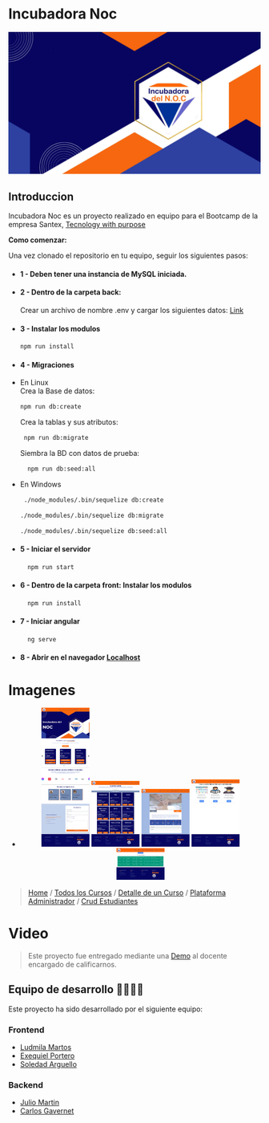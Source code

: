 # Incubadora Noc
<div align="center">
  <img src="https://github.com/Ludmimar/Incubadora_Noc/blob/main/front/src/assets/img/bannerIncubadora.png" alt="Incubadora">
</div>

## Introduccion

Incubadora Noc es un proyecto realizado en equipo para el Bootcamp de la empresa Santex, [Tecnology with purpose](https://technologywithpurpose.org/)


**Como comenzar:**

Una vez clonado el repositorio en tu equipo, seguir los siguientes pasos:
- #### 1 - Deben tener una instancia de MySQL iniciada.
- #### 2 - Dentro de la carpeta back:
    Crear un archivo de nombre .env y cargar los siguientes datos: [Link](https://github.com/Ludmimar/Incubadora_Noc/blob/main/Archivo%20a%20crear.txt)
- #### 3 - Instalar los modulos
  ```bash
  npm run install
   ``` 
- #### 4 - Migraciones
- En Linux      
  Crea la Base de datos:
    ```bash
    npm run db:create
    ```     
  Crea la tablas y sus atributos:
   ```bash
    npm run db:migrate
    ```
     
  Siembra la BD con datos de prueba:
  ```bash
    npm run db:seed:all
  ```
  
- En Windows
   ```bash
    ./node_modules/.bin/sequelize db:create  
   ```
   ```bash
   ./node_modules/.bin/sequelize db:migrate
   ```
   ```bash
   ./node_modules/.bin/sequelize db:seed:all
   ```


- #### 5 - Iniciar el servidor
  ```bash
    npm run start
  ```

- #### 6 - Dentro de la carpeta front: Instalar los modulos
  ```bash
    npm run install
  ```

- #### 7 - Iniciar angular
  ```bash
    ng serve
  ```

- #### 8 - Abrir en el navegador [Localhost](http://localhost:4200/)


# **Imagenes**

- <div align="center">
  <img src="https://raw.githubusercontent.com/Ludmimar/Incubadora_Noc/main/img_proyect/home.png" alt="Home" Style="width: 20%">
  <img src="https://raw.githubusercontent.com/Ludmimar/Incubadora_Noc/main/img_proyect/all-courses.png" alt="Todos los cursos" Style="width: 20%">
  <img src="https://raw.githubusercontent.com/Ludmimar/Incubadora_Noc/main/img_proyect/courses.png" alt="Detalle de un Curso" Style="width: 20%">
  <img src="https://raw.githubusercontent.com/Ludmimar/Incubadora_Noc/main/img_proyect/adminPlatform.png" alt="Plataforma Administrador" Style="width: 20%">
  <img src="https://raw.githubusercontent.com/Ludmimar/Incubadora_Noc/main/img_proyect/crud-students.png" alt="Crud Estudiantes" Style="width: 20%">
</div>

> [Home](https://raw.githubusercontent.com/Ludmimar/Incubadora_Noc/main/img_proyect/home.png) /
> [Todos los Cursos](https://raw.githubusercontent.com/Ludmimar/Incubadora_Noc/main/img_proyect/all-courses.png) /
> [Detalle de un Curso](https://raw.githubusercontent.com/Ludmimar/Incubadora_Noc/main/img_proyect/courses.png) /
> [Plataforma Administrador](https://raw.githubusercontent.com/Ludmimar/Incubadora_Noc/main/img_proyect/adminPlatform.png) /
> [Crud Estudiantes](https://raw.githubusercontent.com/Ludmimar/Incubadora_Noc/main/img_proyect/crud-students.png)


# **Video**

> Este proyecto fue entregado mediante una [Demo](https://www.youtube.com/playlist?list=PLHYbcawDSCphxXIGliFUQmgshn3yt4Zid) al docente encargado de calificarnos.


## Equipo de desarrollo 👨‍🔧👩‍🔧

Este proyecto ha sido desarrollado por el siguiente equipo:
### Frontend
- [Ludmila Martos](https://www.linkedin.com/in/ludmila-martos/) 
- [Exequiel Portero](https://www.linkedin.com/in/exequiel-portero/) 
- [Soledad Arguello](https://www.linkedin.com/in/soledad-arguello/)
### Backend
- [Julio Martin](https://www.linkedin.com/in/julio-martin/) 
- [Carlos Gavernet](https://www.linkedin.com/in/cgavernet/)

